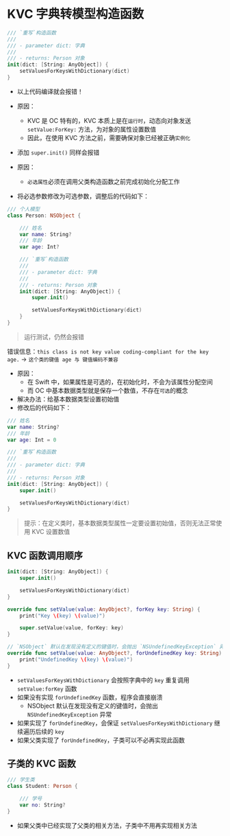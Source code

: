 # KVC 字典转模型构造函数

```swift
/// `重写`构造函数
///
/// - parameter dict: 字典
///
/// - returns: Person 对象
init(dict: [String: AnyObject]) {
    setValuesForKeysWithDictionary(dict)
}
```

* 以上代码编译就会报错！
* 原因：
    * KVC 是 OC 特有的，KVC 本质上是在`运行时`，动态向对象发送 `setValue:ForKey:` 方法，为对象的属性设置数值
    * 因此，在使用 KVC 方法之前，需要确保对象已经被正确`实例化`

* 添加 `super.init()` 同样会报错
* 原因：
    * `必选属性`必须在调用父类构造函数之前完成初始化分配工作

* 将必选参数修改为可选参数，调整后的代码如下：

```swift
/// 个人模型
class Person: NSObject {

    /// 姓名
    var name: String?
    /// 年龄
    var age: Int?

    /// `重写`构造函数
    ///
    /// - parameter dict: 字典
    ///
    /// - returns: Person 对象
    init(dict: [String: AnyObject]) {
        super.init()

        setValuesForKeysWithDictionary(dict)
    }
}
```

> 运行测试，仍然会报错

错误信息：`this class is not key value coding-compliant for the key age.` -> `这个类的键值 age 与 键值编码不兼容`

* 原因：
    * 在 Swift 中，如果属性是可选的，在初始化时，不会为该属性分配空间
    * 而 OC 中基本数据类型就是保存一个数值，不存在`可选`的概念
* 解决办法：给基本数据类型设置初始值
* 修改后的代码如下：

```swift
/// 姓名
var name: String?
/// 年龄
var age: Int = 0

/// `重写`构造函数
///
/// - parameter dict: 字典
///
/// - returns: Person 对象
init(dict: [String: AnyObject]) {
    super.init()

    setValuesForKeysWithDictionary(dict)
}
```

> 提示：在定义类时，基本数据类型属性一定要设置初始值，否则无法正常使用 KVC 设置数值

## KVC 函数调用顺序

```swift
init(dict: [String: AnyObject]) {
    super.init()

    setValuesForKeysWithDictionary(dict)
}

override func setValue(value: AnyObject?, forKey key: String) {
    print("Key \(key) \(value)")

    super.setValue(value, forKey: key)
}

// `NSObject` 默认在发现没有定义的键值时，会抛出 `NSUndefinedKeyException` 异常
override func setValue(value: AnyObject?, forUndefinedKey key: String) {
    print("UndefinedKey \(key) \(value)")
}
```

* `setValuesForKeysWithDictionary` 会按照字典中的 `key` 重复调用 `setValue:forKey` 函数
* 如果没有实现 `forUndefinedKey` 函数，程序会直接崩溃
    * NSObject 默认在发现没有定义的键值时，会抛出 `NSUndefinedKeyException` 异常
* 如果实现了 `forUndefinedKey`，会保证 `setValuesForKeysWithDictionary` 继续遍历后续的 `key`
* 如果父类实现了 `forUndefinedKey`，子类可以不必再实现此函数

## 子类的 KVC 函数

```swift
/// 学生类
class Student: Person {

    /// 学号
    var no: String?
}
```

* 如果父类中已经实现了父类的相关方法，子类中不用再实现相关方法

